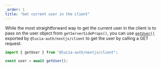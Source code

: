```yaml
---
_order: 1
title: "Get current user in the client"
---
```


While the most straightforward way to get the current user in the client is to pass on the user object from `getServerSideProps()`, you can use [`getUser()`](/nextjs/api-reference/client-api#getuser) exported by `@lucia-auth/nextjs/client` to get the user by calling a GET request.

```ts
import { getUser } from "@lucia-auth/nextjs/client";

const user = await getUser();
```
